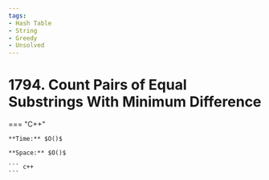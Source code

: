 ```yaml
---
tags:
- Hash Table
- String
- Greedy
- Unsolved
---
```



# 1794. Count Pairs of Equal Substrings With Minimum Difference

=== "C++"

    **Time:** $O()$

    **Space:** $O()$

    ``` c++
    ```